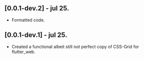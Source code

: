 ## [0.0.1-dev.2] - jul 25.

* Formatted code.

## [0.0.1-dev.1] - jul 25.

* Created a functional albeit still not perfect copy of CSS-Grid for flutter_web.